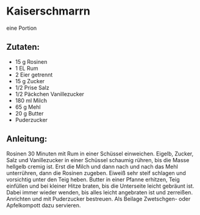 Kaiserschmarrn
===
eine Portion

Zutaten:
---
- 15 g Rosinen
- 1 EL Rum
- 2 Eier getrennt
- 15 g Zucker
- 1/2 Prise Salz
- 1/2 Päckchen Vanillezucker
- 180 ml Milch
- 65 g Mehl
- 20 g Butter
-   Puderzucker

Anleitung:
---
Rosinen 30 Minuten mit Rum in einer Schüssel einweichen.
Eigelb, Zucker, Salz und Vanillezucker in einer Schüssel schaumig rühren, bis die Masse hellgelb cremig ist.
Erst die Milch und dann nach und nach das Mehl unterrühren, dann die Rosinen zugeben.
Eiweiß sehr steif schlagen und vorsichtig unter den Teig heben.
Butter in einer Pfanne erhitzen, Teig einfüllen und bei kleiner Hitze braten, bis die Unterseite leicht gebräunt ist.
Dabei immer wieder wenden, bis alles leicht angebraten ist und zerreißen.
Anrichten und mit Puderzucker bestreuen.
Als Beilage Zwetschgen- oder Apfelkompott dazu servieren.